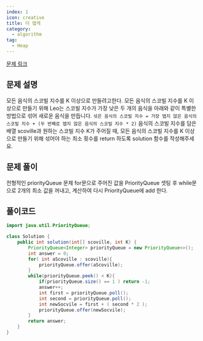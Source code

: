 ```yaml
---
index: 1
icon: creative
title: 더 맵게
category:
  - algorithm
tag:
  - Heap
---
```


[문제 링크](https://programmers.co.kr/learn/courses/30/lessons/42626)

## 문제 설명

모든 음식의 스코빌 지수를 K 이상으로 만들려고한다. 모든 음식의 스코빌 지수를 K 이상으로 만들기 위해 Leo는 스코빌 지수가 가장 낮은 두 개의 음식을 아래와 같이 특별한 방법으로 섞어 새로운 음식을 만듭니다. `섞은 음식의 스코빌 지수 = 가장 맵지 않은 음식의 스코빌 지수 + (두 번째로 맵지 않은 음식의 스코빌 지수 * 2)`
음식의 스코빌 지수를 담은 배열 scoville과 원하는 스코빌 지수 K가 주어질 때, 모든 음식의 스코빌 지수를 K 이상으로 만들기 위해 섞어야 하는 최소 횟수를 return 하도록 solution 함수를 작성해주세요.

## 문제 풀이

전형적인 priorityQueue 문제
for문으로 주어진 값을 PriorityQueue 셋팅 후 while문으로 2개의 최소 값을 꺼내고,
계산하여 다시 PriorityQueue에 add 한다.

## 풀이코드

```java
import java.util.PriorityQueue;

class Solution {
    public int solution(int[] scoville, int K) {
        PriorityQueue<Integer> priorityQueue = new PriorityQueue<>();
        int answer = 0;
        for( int aScoville : scoville){
            priorityQueue.offer(aScoville);
        }
        while(priorityQueue.peek() < K){
            if(priorityQueue.size() == 1 ) return -1;
            answer++;
            int first = priorityQueue.poll();
            int second = priorityQueue.poll();
            int newSocvile = first + ( second * 2 );
            priorityQueue.offer(newSocvile);
        }
        return answer;
    }
}
```
